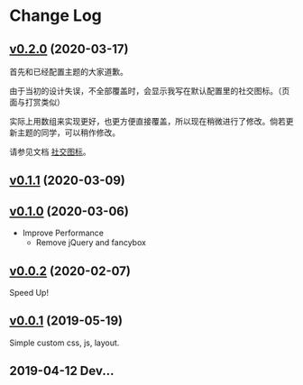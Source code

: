 # Change Log

## [v0.2.0](https://github.com/YunYouJun/hexo-theme-yun/tree/v0.2.0) (2020-03-17)

首先和已经配置主题的大家道歉。

由于当初的设计失误，不全部覆盖时，会显示我写在默认配置里的社交图标。（页面与打赏类似）

实际上用数组来实现更好，也更方便直接覆盖，所以现在稍微进行了修改。倘若更新主题的同学，可以稍作修改。

请参见文档 [社交图标](https://yun.yunyoujun.cn/guide/config.html#%E7%A4%BE%E4%BA%A4%E5%9B%BE%E6%A0%87)。

## [v0.1.1](https://github.com/YunYouJun/hexo-theme-yun/tree/v0.1.1) (2020-03-09)

## [v0.1.0](https://github.com/YunYouJun/hexo-theme-yun/tree/v0.1.0) (2020-03-06)

- Improve Performance
  - Remove jQuery and fancybox

## [v0.0.2](https://github.com/YunYouJun/hexo-theme-yun/tree/v0.0.2) (2020-02-07)

Speed Up!

## [v0.0.1](https://github.com/YunYouJun/hexo-theme-yun/tree/v0.0.1) (2019-05-19)

Simple custom css, js, layout.

## 2019-04-12 Dev...
